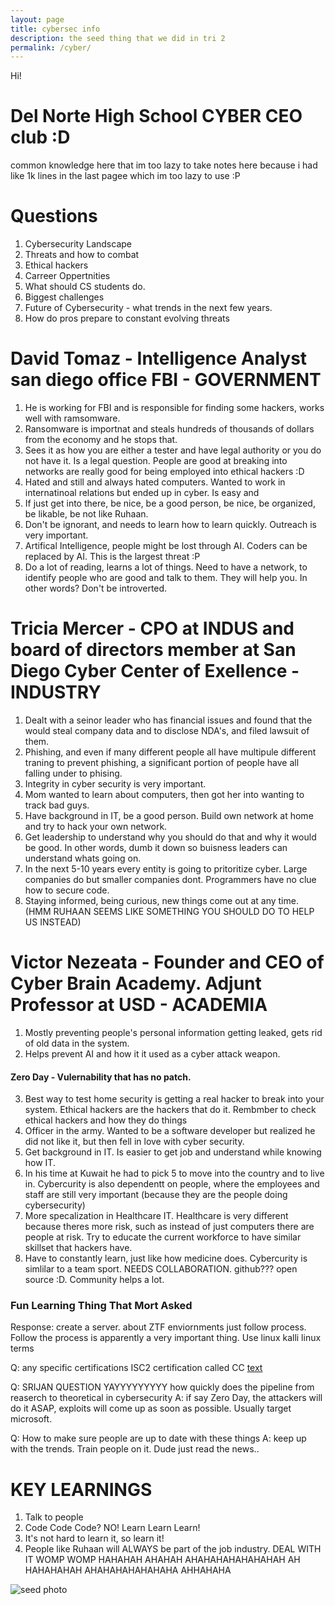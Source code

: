 ```yaml
---
layout: page
title: cybersec info
description: the seed thing that we did in tri 2
permalink: /cyber/
---
```


Hi! <br>

# Del Norte High School CYBER CEO club :D <br>

common knowledge here that im too lazy to take notes here because i had like 1k lines in the last pagee which im too lazy to use :P <br>

# Questions
1. Cybersecurity Landscape
2. Threats and how to combat
3. Ethical hackers
4. Carreer Oppertnities
5. What should CS students do.
6. Biggest challenges
7. Future of Cybersecurity - what trends in the next few years.
8. How do pros prepare to constant evolving threats

# David Tomaz - Intelligence Analyst san diego office FBI - GOVERNMENT
1. He is working for FBI and is responsible for finding some hackers, works well with ramsomware.
2. Ransomware is importnat and steals hundreds of thousands of dollars from the economy and he stops that.
3. Sees it as how you are either a tester and have legal authority or you do not have it. Is a legal question. People are good at breaking into networks are really good for being employed into ethical hackers :D
4. Hated and still and always hated computers. Wanted to work in internatinoal relations but ended up in cyber. Is easy and 
5. If just get into there, be nice, be a good person, be nice, be organized, be likable, be not like Ruhaan.
6. Don't be ignorant, and needs to learn how to learn quickly. Outreach is very important.
7. Artifical Intelligence, people might be lost through AI. Coders can be replaced by AI. This is the largest threat :P
8. Do a lot of reading, learns a lot of things. Need to have a network, to identify people who are good and talk to them. They will help you. In other words? Don't be introverted.

# Tricia Mercer - CPO at INDUS and board of directors member at San Diego Cyber Center of Exellence - INDUSTRY
1. Dealt with a seinor leader who has financial issues and found that the would steal company data and to disclose NDA's, and filed  lawsuit of them.
2. Phishing, and even if many different people all have multipule different traning to prevent phishing, a significant portion of people have all falling under to phising.
3. Integrity in cyber security is very important.
4. Mom wanted to learn about computers, then got her into wanting to track bad guys.
5. Have background in IT, be a good person. Build own network at home and try to hack your own network.
6. Get leadership to understand why you should do that and why it would be good. In other words, dumb it down so buisness leaders can understand whats going on.
7. In the next 5-10 years every entity is going to pritoritize cyber. Large companies do but smaller companies dont. Programmers have no clue how to secure code.
8. Staying informed, being curious, new things come out at any time. (HMM RUHAAN SEEMS LIKE SOMETHING YOU SHOULD DO TO HELP US INSTEAD)

# Victor Nezeata - Founder and CEO of Cyber Brain Academy. Adjunt Professor at USD  - ACADEMIA
1. Mostly preventing people's personal information getting leaked, gets rid of old data in the system.
2. Helps prevent AI and how it it used as a cyber attack weapon. 
#### Zero Day - Vulernability that has no patch.
3. Best way to test home security is getting a real hacker to break into your system. Ethical hackers are the hackers that do it. Rembmber to check ethical hackers and how they do things
4. Officer in the army. Wanted to be a software developer but realized he did not like it, but then fell in love with cyber security.
5. Get background in IT. Is easier to get job and understand while knowing how IT.
6. In his time at Kuwait he had to pick 5 to move into the country and to live in. Cybercurity is also dependentt on people, where the employees and staff are still very important (because they are the people doing cybersecurity)
7. More specalization in Healthcare IT. Healthcare is very different because theres more risk, such as instead of just computers there are people at risk. Try to educate the current workforce to have similar skillset that hackers have.
8. Have to constantly learn, just like how medicine does. Cybercurity is simlilar to a team sport. NEEDS COLLABORATION. github??? open source :D. Community helps a lot.


### Fun Learning Thing That Mort Asked
Response: create a server. about ZTF enviornments just follow process.
Follow the process is apparently a very important thing.
Use linux kalli linux terms

Q: any specific certifications
ISC2 certification called CC [text](https://www.isc2.org/certifications/cc)

Q: SRIJAN QUESTION YAYYYYYYYYY how quickly does the pipeline from reaserch to theoretical in cybersecurity
A: if say Zero Day, the attackers will do it ASAP, exploits will come up as soon as possible. Usually target microsoft.

Q: How to make sure people are up to date with these things
A: keep up with the trends. Train people on it. Dude just read the news..

# KEY LEARNINGS
1. Talk to people
2. Code Code Code? NO! Learn Learn Learn!
3. It's not hard to learn it, so learn it!
4. People like Ruhaan will ALWAYS be part of the job industry. DEAL WITH IT WOMP WOMP HAHAHAH AHAHAH AHAHAHAHAHAHAHAH AH HAHAHAHAH AHAHAHAHAHAHAHA AHHAHAHA


![seed photo](photoseed.jpg)